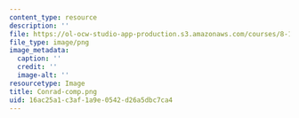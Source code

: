 ```yaml
---
content_type: resource
description: ''
file: https://ol-ocw-studio-app-production.s3.amazonaws.com/courses/8-13-14-experimental-physics-i-ii-junior-lab-fall-2016-spring-2017/16ac25a1c3af1a9e0542d26a5dbc7ca4_Conrad-comp.png
file_type: image/png
image_metadata:
  caption: ''
  credit: ''
  image-alt: ''
resourcetype: Image
title: Conrad-comp.png
uid: 16ac25a1-c3af-1a9e-0542-d26a5dbc7ca4
---
```

